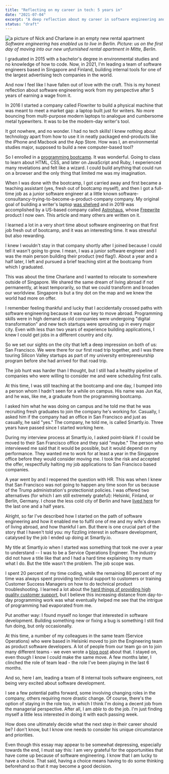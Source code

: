 ```yaml
---
title: "Reflecting on my career in tech: 5 years in"
date: "2021-07-04"
excerpt: "A deep reflection about my career in software engineering and what's next"
status: "draft"
---
```


![a picture of Nick and Charlane in an empty new rental apartment](/images/nickang-new-rental-apartment-berlin.jpg)
_Software engineering has enabled us to live in Berlin. Picture: us on the first day of moving into our new unfurnished rental apartment in Mitte, Berlin._

I graduated in 2015 with a bachelor's degree in environmental studies and no knowledge of how to code. Now, in 2021, I'm leading a team of software engineers based in Singapore and Finland, building internal tools for one of the largest advertising tech companies in the world.

And now I feel like I have fallen out of love with the craft. This is my honest reflection about software engineering work from my perspective after 5 years of earning a wage from it.

In 2016 I started a company called Flowriter to build a physical machine that was meant to meet a market gap: a laptop built just for writers. No more bouncing from multi-purpose modern laptops to analogue and cumbersome metal typewriters. It was to be the modern-day writer's tool.

It got nowhere, and no wonder. I had no tech skills! I knew nothing about technology apart from how to use it in neatly packaged end-products like the iPhone and Macbook and the App Store. How was I, an environmental studies major, supposed to build a new computer-based tool?

So I enrolled in a [programming bootcamp](/2017-03-12-general-assembly-singapore-review/). It was wonderful. Going to class to learn about HTML, CSS, and later on JavaScript and Ruby, I experienced many revelations and felt like a wizard. I could build anything that could run on a browser and the only thing that limited me was my imagination.

When I was done with the bootcamp, I got carried away and first became a teaching assistant (yes, fresh out of bootcamp myself), and then I got a full-time job as a junior software engineer at a little known software-consultancy-trying-to-become-a-product-company company. My original goal of building a writer's laptop [was shelved](/2016-03-12-hardware-startup-why-shelf/) and in 2019 was accomplished by a US-based company called [Astrohaus](https://astrohaus.com/), whose [Freewrite](/2019-12-15-first-impressions-of-the-astrohaus-freewrite/) product I now own. This article and many others are written on it.

I learned a lot in a very short time about software engineering on that first job fresh out of bootcamp, and it was an interesting time. It was stressful but also rewarding.

I knew I wouldn't stay in that company shortly after I joined because I could tell it wasn't going to grow. I mean, I was a junior software engineer and I was the main person building their product (red flag!). About a year and a half later, I left and pursued a brief teaching stint at the bootcamp from which I graduated.

This was about the time Charlane and I wanted to relocate to somewhere outside of Singapore. We shared the same dream of living abroad if not permanently, at least temporarily, so that we could transform and broaden our worldview. Singapore is but a tiny dot on the map and we knew the world had more on offer.

I remember feeling thankful and lucky that I accidentally crossed paths with software engineering because it was our key to move abroad. Programming skills were in high demand as old companies were undergoing "digital transformation" and new tech startups were sprouting up in every major city. Even with less than two years of experience building applications, I knew I  could get jobs in a different country and city.

So we set our sights on the city that left a deep impression on both of us: San Francisco. We were there for our first road trip together, and I was there touring Silicon Valley startups as part of my university entrepreneurship program before she had arrived for that road trip.

The job hunt was harder than I thought, but I still had a healthy pipeline of companies who were willing to consider me and were scheduling first calls. 

At this time, I was still teaching at the bootcamp and one day, I bumped into a person whom I hadn't seen for a while on campus. His name was Jun Kai, and he was, like me, a graduate from the programming bootcamp. 

I asked him what he was doing on campus and he told me that he was recruiting fresh graduates to join the company he's working for. Casually, I asked him if the company had an office in San Francisco and just as casually, he said "yes." The company, he told me, is called Smartly.io. Three years have passed since I started working here.

During my interview process at Smartly.io, I asked point-blank if I could be moved to their San Francisco office and they said "maybe." The person who interviewed me said that it would be possible, but it would depend on my performance. They wanted me to work for at least a year in the Singapore office before they would consider moving me. I took the risk and accepted the offer, respectfully halting my job applications to San Francisco based companies.

A year went by and I reopened the question with HR. This was when I knew that San Francisco was not going to happen any time soon for us because of the Trump administration's protectionist policies. I was offered two alternatives (for which I am still extremely grateful): Helsinki, Finland, or Berlin, Germany. I chose the less cold city of Berlin and have [lived here](/2020-10-04-7-things-i-learned-from-my-first-year-living-in-berlin-away-from-singapore/) for the last one and a half years.

Alright, so far I've described how I started on the path of software engineering and how it enabled me to fulfil one of me and my wife's dream of living abroad, and how thankful I am. But there is one crucial part of the story that I haven't told you: my fizzling interest in software development, catalysed by the job I ended up doing at Smartly.io.

My title at Smartly.io when I started was something that took me over a year to understand -- I was to be a Service Operations Engineer. The industry did not have a title like that and I had a hard time explaining to my mum what I do. But the title wasn't the problem. The job scope was.

I spent 20 percent of my time coding, while the remaining 80 percent of my time was always spent providing technical support to customers or training Customer Success Managers on how to do technical product troubleshooting. I learned a lot about the [hard things of providing high quality customer support](/2021-07-18-8-hard-things-about-providing-high-quality-customer-support/), but I believe this increasing distance from day-to-day programming work was what eventually helped me see that the intrigue of programming had evaporated from me. 

Put another way: I found myself no longer that interested in software development. Building something new or fixing a bug is something I still find fun doing, but only occasionally.

At this time, a number of my colleagues in the same team (Service Operations) who were based in Helsinki moved to join the Engineering team as product software developers. A lot of people from our team go on to join many different teams - we even wrote a [blog post](https://www.smartly.io/blog/not-your-typical-tech-support-introducing-our-service-operations-team) about that. I stayed on, even though I know I could make the same move. A few months later, I clinched the role of team lead - the role I've been playing in the last 6 months.

And so, here I am, leading a team of 8 internal tools software engineers, not being very excited about software development.

I see a few potential paths forward, some involving changing roles in the company, others requiring more drastic change. Of course, there's the option of staying in the role too, in which I think I'm doing a decent job from the managerial perspective. After all, I am *able* to do the job. I'm just finding myself a little less interested in doing it with each passing week.

How does one ultimately decide what the next step in their career should be? I don't know, but I know one needs to consider his unique circumstance and priorities. 

Even though this essay may appear to be somewhat depressing, especially towards the end, I must say this: I am very grateful for the opportunities that have come up because of software engineering. I know that I am lucky to have a choice. That said, having a choice means having to do some thinking beforehand so that it may become a good decision.